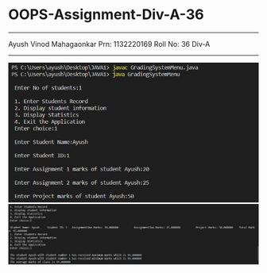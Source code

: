 # OOPS-Assignment-Div-A-36

-----------------------------------------------------------------------------------------------

Ayush Vinod Mahagaonkar
Prn: 1132220169
Roll No: 36
Div-A

------------------------------------------------------------------------------------------------

![](SS1.JPG)
![](SS2.JPG)
